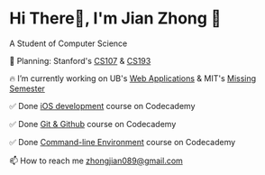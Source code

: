 # Hi There👋, I'm Jian Zhong 🤡

A Student of Computer Science

🌱 Planning: Stanford's [CS107](https://cs.stanford.edu/degrees/undergrad/Requirements.shtml) & [CS193](https://cs193p.sites.stanford.edu)

🔥 I’m currently working on UB's [Web Applications](https://cse312.com) & MIT's [Missing Semester](https://missing.csail.mit.edu)

✅ Done [iOS development](https://www.codecademy.com/profiles/jianZ5320566309/certificates/61e87909d59db0001779401a) course on Codecademy

✅ Done [Git & Github](https://www.codecademy.com/profiles/jianZ5320566309/certificates/a8ab218d5950c29861635cc0bf12fd13) course on Codecademy

✅ Done [Command-line Environment](https://www.codecademy.com/profiles/jianZ5320566309/certificates/c87ba0541f8be78bc2f4ba1128233f6f) course on Codecademy

📫 How to reach me zhongjian089@gmail.com
